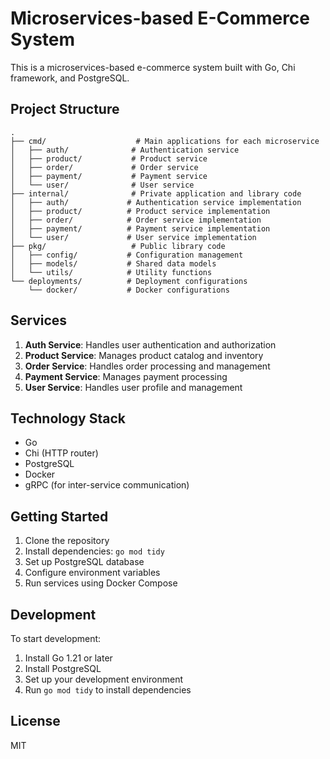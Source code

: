 # Microservices-based E-Commerce System

This is a microservices-based e-commerce system built with Go, Chi framework, and PostgreSQL.

## Project Structure

```
.
├── cmd/                    # Main applications for each microservice
│   ├── auth/              # Authentication service
│   ├── product/           # Product service
│   ├── order/             # Order service
│   ├── payment/           # Payment service
│   └── user/              # User service
├── internal/              # Private application and library code
│   ├── auth/             # Authentication service implementation
│   ├── product/          # Product service implementation
│   ├── order/            # Order service implementation
│   ├── payment/          # Payment service implementation
│   └── user/             # User service implementation
├── pkg/                   # Public library code
│   ├── config/           # Configuration management
│   ├── models/           # Shared data models
│   └── utils/            # Utility functions
└── deployments/          # Deployment configurations
    └── docker/           # Docker configurations
```

## Services

1. **Auth Service**: Handles user authentication and authorization
2. **Product Service**: Manages product catalog and inventory
3. **Order Service**: Handles order processing and management
4. **Payment Service**: Manages payment processing
5. **User Service**: Handles user profile and management

## Technology Stack

- Go
- Chi (HTTP router)
- PostgreSQL
- Docker
- gRPC (for inter-service communication)

## Getting Started

1. Clone the repository
2. Install dependencies: `go mod tidy`
3. Set up PostgreSQL database
4. Configure environment variables
5. Run services using Docker Compose

## Development

To start development:

1. Install Go 1.21 or later
2. Install PostgreSQL
3. Set up your development environment
4. Run `go mod tidy` to install dependencies

## License

MIT 